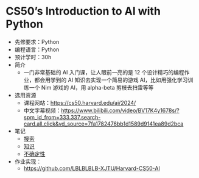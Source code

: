 # CS50’s Introduction to AI with Python
- 先修要求：Python
- 编程语言：Python
- 预计学时：30h
- 简介
  - 一门非常基础的 AI 入门课，让人眼前一亮的是 12 个设计精巧的编程作业，都会用学到的 AI 知识去实现一个简易的游戏 AI，比如用强化学习训练一个 Nim 游戏的 AI，用 alpha-beta 剪枝去扫雷等等
- 选用资源
  - 课程网站：https://cs50.harvard.edu/ai/2024/
  - 中文字幕视频：https://www.bilibili.com/video/BV17K4y1678s/?spm_id_from=333.337.search-card.all.click&vd_source=7fa1782476bb1d1589d9141ea89d2bca
- 笔记
  - [搜索](https://github.com/LBLBLBLB-XJTU/XJTU-CS-TryToRevive/blob/main/NotesByLiuBang/AI-Search.md)
  - [知识](https://github.com/LBLBLBLB-XJTU/XJTU-CS-TryToRevive/blob/main/NotesByLiuBang/AI-Knowledge.md)
  - [不确定性](https://github.com/LBLBLBLB-XJTU/XJTU-CS-TryToRevive/blob/main/NotesByLiuBang/AI-Uncertainty.md)
- 作业实现：
  - https://github.com/LBLBLBLB-XJTU/Harvard-CS50-AI
  
